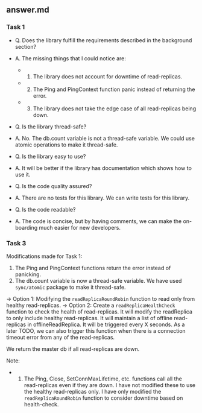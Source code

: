 ## answer.md

### Task 1

- Q. Does the library fulfill the requirements described in the background section?    
- A. The missing things that I could notice are: 
  - 1. The library does not account for downtime of read-replicas.
  - 2. The Ping and PingContext function panic instead of returning the error.
  - 3. The library does not take the edge case of all read-replicas being down.

- Q. Is the library thread-safe?
- A. No. The db.count variable is not a thread-safe variable. We could use atomic operations to make it thread-safe.

- Q. Is the library easy to use?
- A. It will be better if the library has documentation which shows how to use it.

- Q. Is the code quality assured?
- A. There are no tests for this library. We can write tests for this library. 

- Q. Is the code readable?
- A. The code is concise, but by having comments, we can make the on-boarding much easier for new developers.


### Task 3

Modifications made for Task 1:
1. The Ping and PingContext functions return the error instead of panicking.
2. The db.count variable is now a thread-safe variable. We have used `sync/atomic` package to make it thread-safe.

-> Option 1: Modifying the `readReplicaRoundRobin` function to read only from healthy read-replicas.
-> Option 2: Create a `readReplicaHealthCheck` function to check the health of read-replicas. 
It will modify the readReplica to only include healthy read-replicas.
It will maintain a list of offline read-replicas in offlineReadReplica.
It will be triggered every X seconds.
As a later TODO, we can also trigger this function when there is a connection timeout error from 
any of the read-replicas.

We return the master db if all read-replicas are down.

Note: 
  - 1. The Ping, Close, SetConnMaxLifetime, etc. functions call all the read-replicas even if they are down.
    I have not modified these to use the healthy read-replicas only. I have only modified the `readReplicaRoundRobin` function to consider downtime based on health-check.
